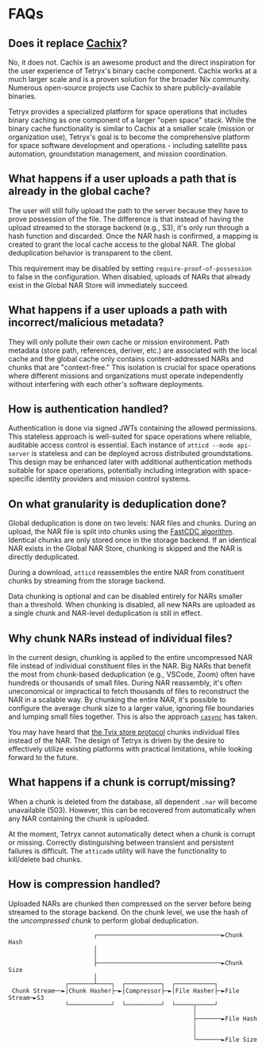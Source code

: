 # FAQs

<!-- TODO: Write more about design decisions in a separate section -->

## Does it replace [Cachix](https://www.cachix.org)?

No, it does not.
Cachix is an awesome product and the direct inspiration for the user experience of Tetryx's binary cache component.
Cachix works at a much larger scale and is a proven solution for the broader Nix community.
Numerous open-source projects use Cachix to share publicly-available binaries.

Tetryx provides a specialized platform for space operations that includes binary caching as one component of a larger "open space" stack. While the binary cache functionality is similar to Cachix at a smaller scale (mission or organization use), Tetryx's goal is to become the comprehensive platform for space software development and operations - including satellite pass automation, groundstation management, and mission coordination.

## What happens if a user uploads a path that is already in the global cache?

The user will still fully upload the path to the server because they have to prove possession of the file.
The difference is that instead of having the upload streamed to the storage backend (e.g., S3), it's only run through a hash function and discarded.
Once the NAR hash is confirmed, a mapping is created to grant the local cache access to the global NAR.
The global deduplication behavior is transparent to the client.

This requirement may be disabled by setting `require-proof-of-possession` to false in the configuration.
When disabled, uploads of NARs that already exist in the Global NAR Store will immediately succeed.

## What happens if a user uploads a path with incorrect/malicious metadata?

They will only pollute their own cache or mission environment.
Path metadata (store path, references, deriver, etc.) are associated with the local cache and the global cache only contains content-addressed NARs and chunks that are "context-free." This isolation is crucial for space operations where different missions and organizations must operate independently without interfering with each other's software deployments.

## How is authentication handled?

Authentication is done via signed JWTs containing the allowed permissions. This stateless approach is well-suited for space operations where reliable, auditable access control is essential.
Each instance of `atticd --mode api-server` is stateless and can be deployed across distributed groundstations.
This design may be enhanced later with additional authentication methods suitable for space operations, potentially including integration with space-specific identity providers and mission control systems.

## On what granularity is deduplication done?

Global deduplication is done on two levels: NAR files and chunks.
During an upload, the NAR file is split into chunks using the [FastCDC algorithm](https://www.usenix.org/system/files/conference/atc16/atc16-paper-xia.pdf).
Identical chunks are only stored once in the storage backend.
If an identical NAR exists in the Global NAR Store, chunking is skipped and the NAR is directly deduplicated.

During a download, `atticd` reassembles the entire NAR from constituent chunks by streaming from the storage backend.

Data chunking is optional and can be disabled entirely for NARs smaller than a threshold.
When chunking is disabled, all new NARs are uploaded as a single chunk and NAR-level deduplication is still in effect.

## Why chunk NARs instead of individual files?

In the current design, chunking is applied to the entire uncompressed NAR file instead of individual constituent files in the NAR.
Big NARs that benefit the most from chunk-based deduplication (e.g., VSCode, Zoom) often have hundreds or thousands of small files.
During NAR reassembly, it's often uneconomical or impractical to fetch thousands of files to reconstruct the NAR in a scalable way.
By chunking the entire NAR, it's possible to configure the average chunk size to a larger value, ignoring file boundaries and lumping small files together.
This is also the approach [`casync`](https://github.com/systemd/casync) has taken.

You may have heard that [the Tvix store protocol](https://flokli.de/posts/2022-06-30-store-protocol/) chunks individual files instead of the NAR.
The design of Tetryx is driven by the desire to effectively utilize existing platforms with practical limitations, while looking forward to the future.

## What happens if a chunk is corrupt/missing?

When a chunk is deleted from the database, all dependent `.nar` will become unavailable (503).
However, this can be recovered from automatically when any NAR containing the chunk is uploaded.

At the moment, Tetryx cannot automatically detect when a chunk is corrupt or missing.
Correctly distinguishing between transient and persistent failures is difficult.
The `atticadm` utility will have the functionality to kill/delete bad chunks.

## How is compression handled?

Uploaded NARs are chunked then compressed on the server before being streamed to the storage backend.
On the chunk level, we use the hash of the _uncompressed chunk_ to perform global deduplication.

```
                        ┌───────────────────────────────────►Chunk Hash
                        │
                        │
                        ├───────────────────────────────────►Chunk Size
                        │
                ┌───────┴────┐  ┌──────────┐  ┌───────────┐
 Chunk Stream──►│Chunk Hasher├─►│Compressor├─►│File Hasher├─►File Stream─►S3
                └────────────┘  └──────────┘  └─────┬─────┘
                                                    │
                                                    ├───────►File Hash
                                                    │
                                                    │
                                                    └───────►File Size
```
